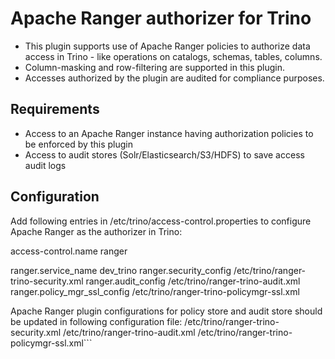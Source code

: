 # Apache Ranger authorizer for Trino
* This plugin supports use of Apache Ranger policies to authorize data access in Trino - like operations on catalogs, schemas, tables, columns.
* Column-masking and row-filtering are supported in this plugin.
* Accesses authorized by the plugin are audited for compliance purposes.

## Requirements
* Access to an Apache Ranger instance having authorization policies to be enforced by this plugin
* Access to audit stores (Solr/Elasticsearch/S3/HDFS) to save access audit logs

## Configuration
Add following entries in /etc/trino/access-control.properties to configure Apache Ranger as the authorizer in Trino:

access-control.name ranger

ranger.service_name          dev_trino
ranger.security_config       /etc/trino/ranger-trino-security.xml
ranger.audit_config          /etc/trino/ranger-trino-audit.xml
ranger.policy_mgr_ssl_config /etc/trino/ranger-trino-policymgr-ssl.xml

Apache Ranger plugin configurations for policy store and audit store should be updated in following configuration file:
/etc/trino/ranger-trino-security.xml
/etc/trino/ranger-trino-audit.xml
/etc/trino/ranger-trino-policymgr-ssl.xml```
